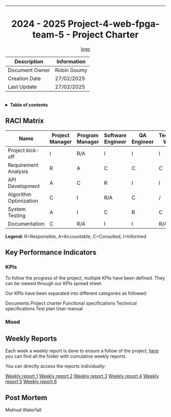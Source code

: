 <div align="center">

---

# 2024 - 2025 Project-4-web-fpga-team-5 - Project Charter


[logo]()

| Description    | Information   |
| -------------- | ------------- |
| Document Owner | Robin Goumy   |
| Creation Date  | 27/02/2025    |
| Last Update    | 27/02/2025    |

</div>

<br>

<details>
<summary><b>Table of contents</b></summary>
- [2024 - 2025 Project-2 Serious Game Team-8 - Management Artifacts](#2024---2025-project-2-serious-game-team-8---management-artifacts)

</details>

## RACI Matrix  
| Name                     | Project Manager | Program Manager | Software Engineer | QA Engineer | Technical Writer | Client |
|--------------------------|-----------------|-----------------|--------------------|-------------|-------------------|--------|
| Project kick-off         | I               | R/A             | I                  | I           | I                 | C      |
| Requirement Analysis     | R               | A               | C                  | C           | C                 | I      |
| API Development          | A               | C               | R                  | I           | I                 | /      |
| Algorithm Optimization   | C               | I               | R/A                | C           | /                 | /      |
| System Testing           | A               | I               | C                  | R           | C                 | I      |
| Documentation            | C               | R/A             | I                  | I           | R/A               | I      |

**Legend:** R=Responsible, A=Accountable, C=Consulted, I=Informed


## Key Performance Indicators


### KPIs

To follow the progress of the project, multiple KPIs have been defined. They can be viewed through our KPIs spread sheet.

Our KPIs have been separated into different categories as followed:

Documents
Project charter
Functional specifications
Technical specifications
Test plan
User manual


### Mood




## Weekly Reports

Each week a weekly report is done to ensure a follow of the project, [here]() you can find all the folder with cumulative weekly reports. 

You can directly access the reports individually:

[Weekly report 1](https://github.com/algosup/2024-2025-project-4-web-fpga-team-5/tree/main/documents/management/weeklyReport/weekly_Report_1)
[Weekly report 2](https://github.com/algosup/2024-2025-project-4-web-fpga-team-5/tree/main/documents/management/weeklyReport/weekly_Report_2)
[Weekly report 3](https://github.com/algosup/2024-2025-project-4-web-fpga-team-5/tree/main/documents/management/weeklyReport/weekly_Report_3)
[Weekly report 4](https://github.com/algosup/2024-2025-project-4-web-fpga-team-5/tree/main/documents/management/weeklyReport/weekly_Report_4)
[Weekly report 5](https://github.com/algosup/2024-2025-project-4-web-fpga-team-5/tree/main/documents/management/weeklyReport/weekly_Report_5)
[Weekly report 6](https://github.com/algosup/2024-2025-project-4-web-fpga-team-5/tree/main/documents/management/weeklyReport/weekly_Report_6)

## Post Mortem 


Method Waterfall